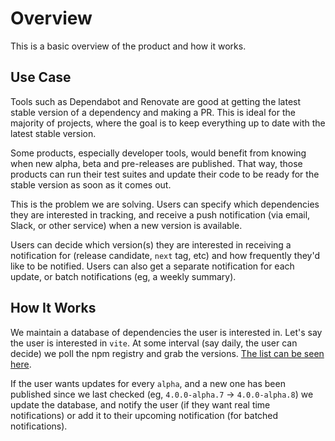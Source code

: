 # Overview

This is a basic overview of the product and how it works.

## Use Case

Tools such as Dependabot and Renovate are good at getting the latest stable version of a dependency and making a PR. This is ideal for the majority of projects, where the goal is to keep everything up to date with the latest stable version.

Some products, especially developer tools, would benefit from knowing when new alpha, beta and pre-releases are published. That way, those products can run their test suites and update their code to be ready for the stable version as soon as it comes out.

This is the problem we are solving. Users can specify which dependencies they are interested in tracking, and receive a push notification (via email, Slack, or other service) when a new version is available. 

Users can decide which version(s) they are interested in receiving a notification for (release candidate, `next` tag, etc) and how frequently they'd like to be notified. Users can also get a separate notification for each update, or batch notifications (eg, a weekly summary).

## How It Works

We maintain a database of dependencies the user is interested in. Let's say the user is interested in `vite`. At some interval (say daily, the user can decide) we poll the npm registry and grab the versions. [The list can be seen here](https://www.npmjs.com/package/vite?activeTab=versions).

If the user wants updates for every `alpha`, and a new one has been published since we last checked (eg, `4.0.0-alpha.7` -> `4.0.0-alpha.8`) we update the database, and notify the user (if they want real time notifications) or add it to their upcoming notification (for batched notifications).
